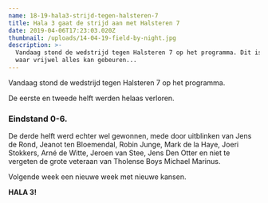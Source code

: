 ```yaml
---
name: 18-19-hala3-strijd-tegen-halsteren-7
title: Hala 3 gaat de strijd aan met Halsteren 7
date: 2019-04-06T17:23:03.020Z
thumbnail: /uploads/14-04-19-field-by-night.jpg
description: >-
  Vandaag stond de wedstrijd tegen Halsteren 7 op het programma. Dit is zo'n pot
  waar vrijwel alles kan gebeuren...
---
```

Vandaag stond de wedstrijd tegen Halsteren 7 op het programma.

De eerste en tweede helft werden helaas verloren.

### Eindstand 0-6.

De derde helft werd echter wel gewonnen, mede door uitblinken van Jens de Rond, Jeanot ten Bloemendal, Robin Junge, Mark de la Haye, Joeri Stokkers, Arné de Witte, Jeroen van Stee, Jens Den Otter en niet te vergeten de grote veteraan van Tholense Boys Michael Marinus.

Volgende week een nieuwe week met nieuwe kansen.

**HALA 3!**
